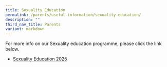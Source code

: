 ```yaml
---
title: Sexuality Education
permalink: /parents/useful-information/sexuality-education/
description: ""
third_nav_title: Parents
variant: markdown
---
```

For more info on our Sexuality education programme, please click the link below. 


* [Sexuality Education 2025](/files/Information_on_Sexuality_Education_2025.pdf)